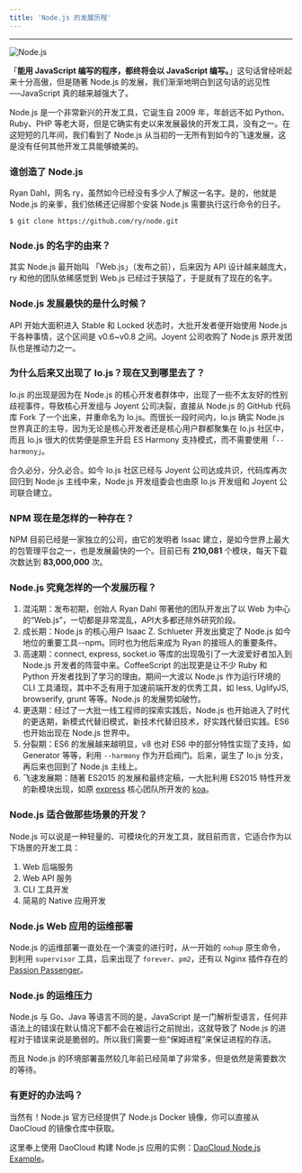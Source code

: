 ```yaml
---
title: 'Node.js 的发展历程'
---
```


---

![Node.js](https://nodejs.org/static/images/logos/nodejs-2560x1440.png)

「**能用 JavaScript 编写的程序，都终将会以 JavaScript 编写。**」这句话曾经听起来十分高傲，但是随著 Node.js 的发展，我们渐渐地明白到这句话的远见性──JavaScript 真的越来越强大了。

Node.js 是一个非常新兴的开发工具，它诞生自 2009 年，年龄远不如 Python、Ruby、PHP 等老大哥，但是它确实有史以来发展最快的开发工具，没有之一。在这短短的几年间，我们看到了 Node.js 从当初的一无所有到如今的飞速发展，这是没有任何其他开发工具能够媲美的。

### 谁创造了 Node.js

Ryan Dahl，网名 ry，虽然如今已经没有多少人了解这一名字。是的，他就是 Node.js 的亲爹，我们依稀还记得那个安装 Node.js 需要执行这行命令的日子。

``` shell
$ git clone https://github.com/ry/node.git
```

### Node.js 的名字的由来？

其实 Node.js 最开始叫 「Web.js」（发布之前），后来因为 API 设计越来越庞大，ry 和他的团队依稀感觉到 Web.js 已经过于狭隘了，于是就有了现在的名字。

### Node.js 发展最快的是什么时候？

API 开始大面积进入 Stable 和 Locked 状态时，大批开发者便开始使用 Node.js 干各种事情，这个区间是 v0.6~v0.8 之间。Joyent 公司收购了 Node.js 原开发团队也是推动力之一。

### 为什么后来又出现了 Io.js？现在又到哪里去了？

Io.js 的出现是因为在 Node.js 的核心开发者群体中，出现了一些不太友好的性别歧视事件，导致核心开发组与 Joyent 公司决裂，直接从 Node.js 的 GitHub 代码库 Fork 了一个出来，并重命名为 Io.js。而很长一段时间内，Io.js 确实 Node.js 世界真正的主导，因为无论是核心开发者还是核心用户群都聚集在 Io.js 社区中，而且 Io.js 很大的优势便是原生开启 ES Harmony 支持模式，而不需要使用「`--harmony`」。

合久必分，分久必合。如今 Io.js 社区已经与 Joyent 公司达成共识，代码库再次回归到 Node.js 主线中来，Node.js 开发组委会也由原 Io.js 开发组和 Joyent 公司联合建立。

### NPM 现在是怎样的一种存在？

NPM 目前已经是一家独立的公司，由它的发明者 Issac 建立，是如今世界上最大的包管理平台之一，也是发展最快的一个。目前已有 **210,081** 个模块，每天下载次数达到 **83,000,000** 次。

### Node.js 究竟怎样的一个发展历程？

1. 混沌期：发布初期，创始人 Ryan Dahl 带著他的团队开发出了以 Web 为中心的“Web.js”，一切都是非常混乱，API大多都还除外研究阶段。
2. 成长期：Node.js 的核心用户 Isaac Z. Schlueter 开发出奠定了 Node.js 如今地位的重要工具--npm。同时也为他后来成为 Ryan 的接班人的重要条件。
3. 高速期：connect, express, socket.io 等库的出现吸引了一大波爱好者加入到 Node.js 开发者的阵营中来。CoffeeScript 的出现更是让不少 Ruby 和 Python 开发者找到了学习的理由。期间一大波以 Node.js 作为运行环境的 CLI 工具涌现，其中不乏有用于加速前端开发的优秀工具，如 less, UglifyJS, browserify, grunt 等等。Node.js 的发展势如破竹。
4. 更迭期：经过了一大批一线工程师的探索实践后，Node.js 也开始进入了时代的更迭期，新模式代替旧模式，新技术代替旧技术，好实践代替旧实践。ES6 也开始出现在 Node.js 世界中。
5. 分裂期：ES6 的发展越来越明显，v8 也对 ES6 中的部分特性实现了支持，如 Generator 等等，利用 `--harmony` 作为开启阀门。后来，诞生了 Io.js 分支，再后来也回到了 Node.js 主线上。
6. 飞速发展期：随著 ES2015 的发展和最终定稿，一大批利用 ES2015 特性开发的新模块出现，如原 [express](http://expressjs.com) 核心团队所开发的 [koa](http://koajs.com)。

### Node.js 适合做那些场景的开发？

Node.js 可以说是一种轻量的、可模块化的开发工具，就目前而言，它适合作为以下场景的开发工具：

1. Web 后端服务
2. Web API 服务
3. CLI 工具开发
4. 简易的 Native 应用开发

### Node.js Web 应用的运维部署

Node.js 的运维部署一直处在一个演变的进行时，从一开始的 `nohup` 原生命令，到利用 `supervisor` 工具，后来出现了 `forever`、`pm2`，还有以 Nginx 插件存在的 [Passion Passenger](https://www.phusionpassenger.com/)。

### Node.js 的运维压力

Node.js 与 Go、Java 等语言不同的是，JavaScript 是一门解析型语言，任何非语法上的错误在默认情况下都不会在被运行之前抛出，这就导致了 Node.js 的进程对于错误来说是脆弱的。所以我们需要一些“保姆进程”来保证进程的存活。

而且 Node.js 的环境部署虽然较几年前已经简单了非常多，但是依然是需要数次的等待。

### 有更好的办法吗？

当然有！Node.js 官方已经提供了 Node.js Docker 镜像，你可以直接从 DaoCloud 的镜像仓库中获取。

这里奉上使用 DaoCloud 构建 Node.js 应用的实例：[DaoCloud Node.js Example](https://coding.net/u/iwillwen/p/daocloud-example-repo/git)。